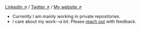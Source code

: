 [LinkedIn ↗](https://www.linkedin.com/in/giovanni-assad/) /
[Twitter ↗](https://x.com/giovabattelli) /
[My website ↗](https://giovabattelli.com)

- Currently I am mainly working in private repositories.
- I care about my work--*a lot*. Please [reach out](https://giovabattelli.com) with feedback.
